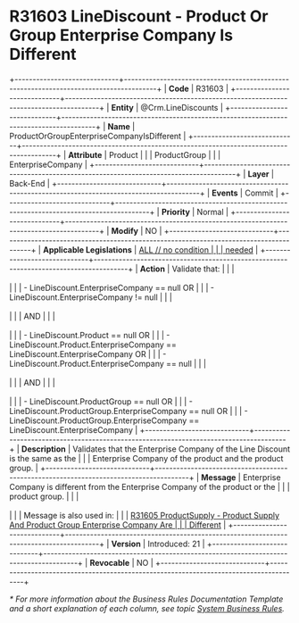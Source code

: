 ﻿---
erp.type: business-rule
erp.entity: Crm.LineDiscounts
---

# R31603 LineDiscount - Product Or Group Enterprise Company Is Different
+-----------------------------+---------------------------------------------------------------------------------------+
| **Code**                    | R31603                                                                                |
+-----------------------------+---------------------------------------------------------------------------------------+
| **Entity**                  | @Crm.LineDiscounts                                                                    |
+-----------------------------+---------------------------------------------------------------------------------------+
| **Name**                    | ProductOrGroupEnterpriseCompanyIsDifferent                                            |
+-----------------------------+---------------------------------------------------------------------------------------+
| **Attribute**               | Product                                                                               |
|                             | ProductGroup                                                                          |
|                             | EnterpriseCompany                                                                     |
+-----------------------------+---------------------------------------------------------------------------------------+
| **Layer**                   | Back-End                                                                              |
+-----------------------------+---------------------------------------------------------------------------------------+
| **Events**                  | Commit                                                                                |
+-----------------------------+---------------------------------------------------------------------------------------+
| **Priority**                | Normal                                                                                |
+-----------------------------+---------------------------------------------------------------------------------------+
| **Modify**                  | NO                                                                                    |
+-----------------------------+---------------------------------------------------------------------------------------+
| **Applicable Legislations** | [ALL // no condition                                                                  |
|                             | needed](xref:applicable-legislations)                                                 |
+-----------------------------+---------------------------------------------------------------------------------------+
| **Action**                  | Validate that:                                                                        |
|                             | <br/><br/>                                                                            |
|                             | -   LineDiscount.EnterpriseCompany == null OR                                         |
|                             | -   LineDiscount.EnterpriseCompany != null                                            |
|                             | <br/><br/>                                                                            |
|                             | AND                                                                                   |
|                             | <br/><br/>                                                                            |
|                             | -   LineDiscount.Product == null OR                                                   |
|                             | -   LineDiscount.Product.EnterpriseCompany == LineDiscount.EnterpriseCompany OR       |
|                             | -   LineDiscount.Product.EnterpriseCompany == null                                    |
|                             | <br/><br/>                                                                            |
|                             | AND                                                                                   |
|                             | <br/><br/>                                                                            |
|                             | -   LineDiscount.ProductGroup == null OR                                              |
|                             | -   LineDiscount.ProductGroup.EnterpriseCompany == null OR                            |
|                             | -   LineDiscount.ProductGroup.EnterpriseCompany == LineDiscount.EnterpriseCompany     |
+-----------------------------+---------------------------------------------------------------------------------------+
| **Description**             | Validates that the Enterprise Company of the Line Discount is the same as the         |
|                             | Enterprise Company of the product and the product group.                              |
+-----------------------------+---------------------------------------------------------------------------------------+
| **Message**                 | Enterprise Company is different from the Enterprise Company оf the product or the     |
|                             | product group.                                                                        |
|                             | <br/><br/>                                                                            |
|                             | Message is also used in:                                                              |
|                             | [R31605 ProductSupply - Product Supply And Product Group Enterprise Company Are       |
|                             | Different](R31605.md)                                                                 |
+-----------------------------+---------------------------------------------------------------------------------------+
| **Version**                 | Introduced: 21                                                                        |
+-----------------------------+---------------------------------------------------------------------------------------+
| **Revocable**               | NO                                                                                    |
+-----------------------------+---------------------------------------------------------------------------------------+

*\* For more information about the Business Rules Documentation Template and a short explanation of each column, see
topic [System Business Rules](../templates/template-description-system-business-rules.md).*
